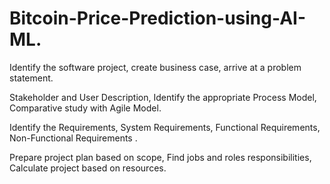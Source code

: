 # Bitcoin-Price-Prediction-using-AI-ML.

Identify the software project, create business case, arrive at a problem statement. 

Stakeholder and User Description, Identify the appropriate Process Model, Comparative study with Agile Model.

Identify the Requirements, System Requirements, Functional Requirements, Non-Functional Requirements .

Prepare project plan based on scope, Find jobs and roles responsibilities, Calculate project based on resources.  
